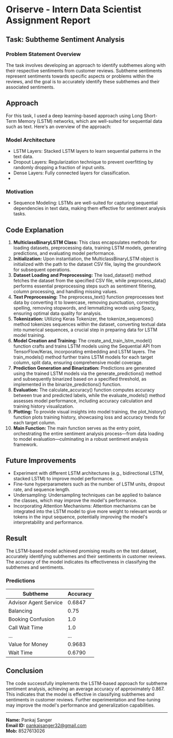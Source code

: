 # Oriserve - Intern Data Scientist Assignment Report


## Task: Subtheme Sentiment Analysis
### Problem Statement Overview
The task involves developing an approach to identify subthemes along with their respective sentiments from customer reviews. Subtheme sentiments represent sentiments towards specific aspects or problems within the reviews, and the goal is to accurately identify these subthemes and their associated sentiments.

## Approach
For this task, I used a deep learning-based approach using Long Short-Term Memory (LSTM) networks, which are well-suited for sequential data such as text. Here's an overview of the approach:

### Model Architecture
- LSTM Layers: Stacked LSTM layers to learn sequential patterns in the text data.
- Dropout Layers: Regularization technique to prevent overfitting by randomly dropping a fraction of input units.
- Dense Layers: Fully connected layers for classification.
- 
### Motivation
- Sequence Modeling: LSTMs are well-suited for capturing sequential dependencies in text data, making them effective for sentiment analysis tasks.

## Code Explanation
1. **MulticlassBinaryLSTM Class:** This class encapsulates methods for loading datasets, preprocessing data, training LSTM models, generating predictions, and evaluating model performance.
2. **Initialization:** Upon instantiation, the MulticlassBinaryLSTM object is initialized with the path to the dataset CSV file, laying the groundwork for subsequent operations.
3. **Dataset Loading and Preprocessing:** The load_dataset() method fetches the dataset from the specified CSV file, while preprocess_data() performs essential preprocessing steps such as sentiment filtering, column processing, and handling missing values.
4. **Text Preprocessing:** The preprocess_text() function preprocesses text data by converting it to lowercase, removing punctuation, correcting spelling, removing stopwords, and lemmatizing words using Spacy, ensuring optimal data quality for analysis.
5. **Tokenization:** Utilizing Keras Tokenizer, the tokenize_sequences() method tokenizes sequences within the dataset, converting textual data into numerical sequences, a crucial step in preparing data for LSTM model training.
6. **Model Creation and Training:** The create_and_train_lstm_model() function crafts and trains LSTM models using the Sequential API from TensorFlow/Keras, incorporating embedding and LSTM layers. The train_models() method further trains LSTM models for each target column, split data, ensuring comprehensive model coverage.
7. **Prediction Generation and Binarization:** Predictions are generated using the trained LSTM models via the generate_predictions() method and subsequently binarized based on a specified threshold, as implemented in the binarize_predictions() function.
8. **Evaluation:** The calculate_accuracy() function computes accuracy between true and predicted labels, while the evaluate_models() method assesses model performance, including accuracy calculation and training history visualization.
9. **Plotting:** To provide visual insights into model training, the plot_history() function plots training history, showcasing loss and accuracy trends for each target column.
10. **Main Function:** The main function serves as the entry point, orchestrating the entire sentiment analysis process—from data loading to model evaluation—culminating in a robust sentiment analysis framework.

## Future Improvements
- Experiment with different LSTM architectures (e.g., bidirectional LSTM, stacked LSTM) to improve model performance.
- Fine-tune hyperparameters such as the number of LSTM units, dropout rate, and sequence length.
- Undersampling: Undersampling techniques can be applied to balance the classes, which may improve the model's performance.
- Incorporating Attention Mechanisms: Attention mechanisms can be integrated into the LSTM model to give more weight to relevant words or tokens in the input sequence, potentially improving the model's interpretability and performance.

## Result
The LSTM-based model achieved promising results on the test dataset, accurately identifying subthemes and their sentiments in customer reviews. The accuracy of the model indicates its effectiveness in classifying the subthemes and sentiments.
### Predictions
| Subtheme                | Accuracy  |
|-------------------------|-----------|
| Advisor Agent Service   | 0.6847    |
| Balancing               | 0.75      |
| Booking Confusion       | 1.0       |
| Call Wait Time          | 1.0       |
| ...                     | ...       |
| Value for Money         | 0.9683    |
| Wait Time               | 0.6790    |

## Conclusion
The code successfully implements the LSTM-based approach for subtheme sentiment analysis, achieving an average accuracy of approximately 0.867. This indicates that the model is effective in classifying subthemes and sentiments in customer reviews. Further experimentation and fine-tuning may improve the model's performance and generalization capabilities.

---

**Name:** Pankaj Sanger  
**Email ID:** pankajsanger32@gmail.com  
**Mob:** 8527613026
